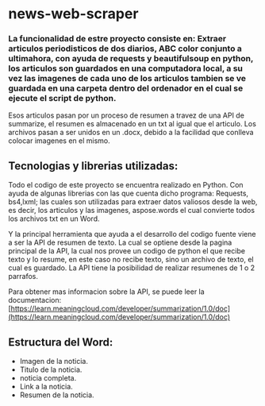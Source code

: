 # news-web-scraper
### La funcionalidad de estre proyecto consiste en: Extraer articulos periodisticos de dos diarios, ABC color conjunto a ultimahora, con ayuda de requests y beautifulsoup en python, los articulos son guardados en una computadora local, a su vez las imagenes de cada uno de los articulos tambien se ve guardada en una carpeta dentro del ordenador en el cual se ejecute el script de python.

Esos articulos pasan por un proceso de resumen a travez de una API de summarize, el resumen es almacenado en un txt al igual que el articulo. Los archivos pasan a ser unidos en un .docx, debido a la facilidad que conlleva colocar imagenes en el mismo. 

## Tecnologias y librerias utilizadas:

Todo el codigo de este proyecto se encuentra realizado en Python. Con ayuda de algunas librerias con las que cuenta dicho programa: Requests, bs4,lxml; las cuales son utilizadas para extraer datos valiosos desde la web, es decir, los articulos y las imagenes, aspose.words el cual convierte todos los archivos txt en un Word.

Y la principal herramienta que ayuda a el desarrollo del codigo fuente viene a ser la API de resumen de texto. La cual se optiene desde la pagina principal de la API, la cual nos provee un codigo de python el que recibe texto y lo resume, en este caso no recibe texto, sino un archivo de texto, el cual es guardado. La API tiene la posibilidad de realizar resumenes de 1 o 2 parrafos.

Para obtener mas informacion sobre la API, se puede leer la documentacion: [https://learn.meaningcloud.com/developer/summarization/1.0/doc](https://learn.meaningcloud.com/developer/summarization/1.0/doc)

## Estructura del Word:

- Imagen de la noticia.
- Titulo de la noticia.
- noticia completa.
- Link a la noticia.
- Resumen de la noticia.
